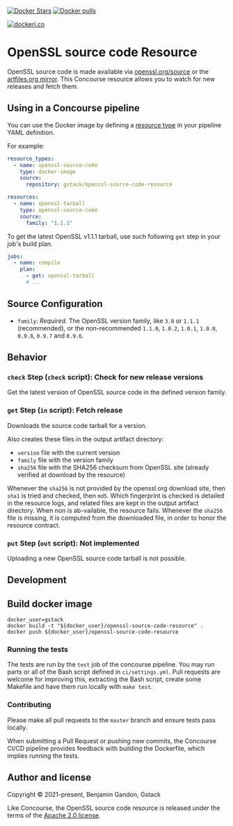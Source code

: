 [![Docker Stars](https://img.shields.io/docker/stars/gstack/openssl-source-code-resource.svg?style=plastic)](https://registry.hub.docker.com/v2/repositories/gstack/openssl-source-code-resource/stars/count/)
[![Docker pulls](https://img.shields.io/docker/pulls/gstack/openssl-source-code-resource.svg?style=plastic)](https://registry.hub.docker.com/v2/repositories/gstack/openssl-source-code-resource)
<!--
[![Concourse Build](https://ci.gstack.io/api/v1/teams/gk-plat-devs/pipelines/keyval-resource/jobs/build/badge)](https://ci.gstack.io/teams/gk-plat-devs/pipelines/keyval-resource)
-->
[![dockeri.co](https://dockeri.co/image/gstack/openssl-source-code-resource)](https://hub.docker.com/r/gstack/openssl-source-code-resource/)

# OpenSSL source code Resource

OpenSSL source code is made available via [openssl.org/source][openssl_source]
or the [artfiles.org mirror][artfiles_mirror]. This Concourse resource allows
you to watch for new releases and fetch them.

[openssl_source]: https://www.openssl.org/source/
[artfiles_mirror]: http://artfiles.org/openssl.org/source/


## Using in a Concourse pipeline

You can use the Docker image by defining a [resource type][resource_types] in
your pipeline YAML definition.

[resource_types]: https://concourse-ci.org/resource-types.html

For example:

```yaml
resource_types:
  - name: openssl-source-code
    type: docker-image
    source:
      repository: gstack/openssl-source-code-resource

resources:
  - name: openssl-tarball
    type: openssl-source-code
    source:
      family: "1.1.1"
```

To get the latest OpenSSL v1.1.1 tarball, use such following `get` step in
your job's build plan.

```yaml
jobs:
  - name: compile
    plan:
      - get: openssl-tarball
      # ...
```

## Source Configuration

- `family`: *Required.* The OpenSSL version family, like `3.0` or `1.1.1`
  (recommended), or the non-recommended `1.1.0`, `1.0.2`, `1.0.1`, `1.0.0`,
  `0.9.8`, `0.9.7` and `0.9.6`.

## Behavior

### `check` Step (`check` script): Check for new release versions

Get the latest version of OpenSSL source code in the defined version family.

### `get` Step (`in` script): Fetch release

Downloads the source code tarball for a version.

Also creates these files in the output artifact directory:

* `version` file with the current version
* `family` file with the version family
* `sha256` file with the SHA256 checksum from OpenSSL site (already verified at
  download by the resource)

Whenever the `sha256` is not provided by the openssl.org download site, then
`sha1` is tried and checked, then `md5`. Which fingerprint is checked is
detailed in the resource logs, and related files are kept in the output artifact
directory. When non is ab-vailable, the resource fails. Whenever the `sha256`
file is missing, it is computed from the downloaded file, in order to honor the
resource contract.

### `put` Step (`out` script): Not implemented

Uploading a new OpenSSL source code tarball is not possible.



<!-- START_OF_DOCKERHUB_STRIP -->

## Development

## Build docker image

```shell
docker_user=gstack
docker build -t "${docker_user}/openssl-source-code-resource" .
docker push ${docker_user}/openssl-source-code-resource
```

### Running the tests

The tests are run by the `test` job of the concourse pipeline. You may run parts
or all of the Bash script defined in `ci/settings.yml`. Pull requests are
welcome for improving this, extracting the Bash script, create some Makefile and
have them run locally with `make test`.

### Contributing

Please make all pull requests to the `master` branch and ensure tests pass
locally.

When submitting a Pull Request or pushing new commits, the Concourse CI/CD
pipeline provides feedback with building the Dockerfile, which implies
running the tests.

<!-- END_OF_DOCKERHUB_STRIP -->



## Author and license

Copyright © 2021-present, Benjamin Gandon, Gstack

Like Concourse, the OpenSSL source code resource is released under the terms of
the [Apache 2.0 license](http://www.apache.org/licenses/LICENSE-2.0).

<!--
# Local Variables:
# indent-tabs-mode: nil
# End:
-->
